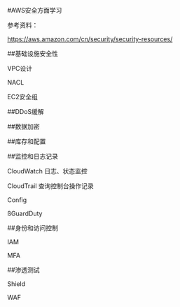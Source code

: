 #AWS安全方面学习

参考资料：

<https://aws.amazon.com/cn/security/security-resources/>



##基础设施安全性

VPC设计

NACL

EC2安全组

##DDoS缓解

##数据加密

##库存和配置

##监控和日志记录

CloudWatch 日志、状态监控

CloudTrail 查询控制台操作记录

Config 

ßGuardDuty



##身份和访问控制

IAM

MFA

##渗透测试

Shield

WAF

